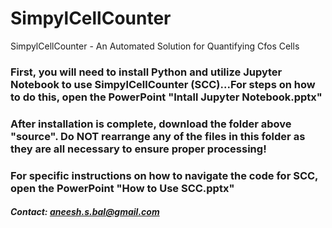 # SimpylCellCounter
SimpylCellCounter - An Automated Solution for Quantifying Cfos Cells

### First, you will need to install Python and utilize Jupyter Notebook to use SimpylCellCounter (SCC)...For steps on how to do this, open the PowerPoint "Intall Jupyter Notebook.pptx"

### After installation is complete, download the folder above "source". Do NOT rearrange any of the files in this folder as they are all necessary to ensure proper processing!

### For specific instructions on how to navigate the code for SCC, open the PowerPoint "How to Use SCC.pptx"

##### Contact: aneesh.s.bal@gmail.com

